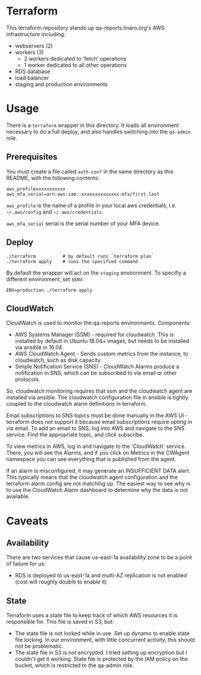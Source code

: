 # Terraform

This terraform repository stands up qa-reports.linaro.org's AWS infrastructure including:
- webservers (2)
- workers (3)
  - 2 workers dedicated to 'fetch' operations
  - 1 worker dedicated to all other operations
- RDS database
- load balancer
- staging and production environments

# Usage

There is a `terraform` wrapper in this directory. It loads all environment
necessary to do a full deploy, and also handles switching into the `qa-admin`
role.


## Prerequisites

You must create a file called `auth.conf` in the same directory as this README,
with the following contents:

```
aws_profile=xxxxxxxxxx
aws_mfa_serial=arn:aws:iam::xxxxxxxxxxxxxx:mfa/first.last
```

`aws_profile` is the name of a profile in your local aws credentials, i.e.
`~/.aws/config` and `~/.aws/credentials`.

`aws_mfa_serial` serial is the serial number of your MFA device.

## Deploy

```
./terraform          # by default runs `terraform plan`
./terraform apply    # runs the specified command
```

By default the wrapper will act on the `staging` environment. To specifiy a
different environment, set `$ENV`:

```
ENV=production ./terraform apply
```

## CloudWatch

CloudWatch is used to monitor the qa-reports environments. Components:
- AWS Systems Manager (SSM) - required for cloudwatch. This is installed by
  default in Ubuntu 18.04+ images, but needs to be installed via ansible in
  16.04.
- AWS CloudWatch Agent - Sends custom metrics from the instance, to cloudwatch,
  such as disk capacity.
- Simple Notification Service (SNS) - CloudWatch Alarms produce a notification
  in SNS, which can be subscribed to via email or other protocols.

So, cloudwatch monitoring requires that ssm and the cloudwatch agent are
installed via ansible. The cloudwatch configuration file in ansible is tightly
coupled to the cloudwatch alarm definitions in terraform.

Email subscriptions to SNS topics must be done manually in the AWS UI -
terraform does not support it because email subscriptions require opting in via
email. To add an email to SNS, log into AWS and navigate to the SNS service.
Find the appropriate topic, and click subscribe.

To view metrics in AWS, log in and navigate to the 'CloudWatch' service. There,
you will see the Alarms, and if you click on Metrics in the CWAgent namespace
you can see everything that is published from the agent.

If an alarm is misconfigured, it may generate an INSUFFICIENT DATA alert. This
typically means that the cloudwatch agent configuration and the terraform alarm
config are not matching up. The easiest way to see why is to use the CloudWatch
Alarm dashboard to determine why the data is not available.


# Caveats

## Availability

There are two services that cause us-east-1a availability zone to be a point of failure for us:
- RDS is deployed to us-east-1a and multi-AZ replication is not enabled (cost will roughly double to enable it)

## State

Terraform uses a state file to keep track of which AWS resources it is responsible for. This file is saved in S3, but:

- The state file is not locked while in use. Set up dynamo to enable state file
  locking. In our environment, with little concurrent activity, this should not
  be problematic.
- The state file in S3 is not encrypted. I tried setting up encryption but I
  couldn't get it working. State file is protected by the IAM policy on the
  bucket, which is restricted to the qa-admin role.
